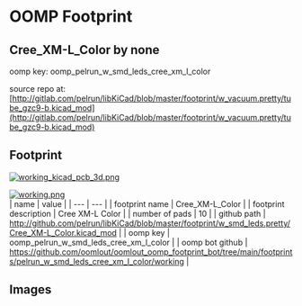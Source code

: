 # OOMP Footprint  
## Cree_XM-L_Color  by none  
  
oomp key: oomp_pelrun_w_smd_leds_cree_xm_l_color  
  
source repo at: [http://gitlab.com/pelrun/libKiCad/blob/master/footprint/w_vacuum.pretty/tube_gzc9-b.kicad_mod](http://gitlab.com/pelrun/libKiCad/blob/master/footprint/w_vacuum.pretty/tube_gzc9-b.kicad_mod)  
## Footprint  
  
[![working_kicad_pcb_3d.png](working_kicad_pcb_3d_600.png)](working_kicad_pcb_3d.png)  
  
[![working.png](working_600.png)](working.png)  
| name | value | 
| --- | --- | 
| footprint name | Cree_XM-L_Color | 
| footprint description | Cree XM-L Color | 
| number of pads | 10 | 
| github path | http://github.com/pelrun/libKiCad/blob/master/footprint/w_smd_leds.pretty/Cree_XM-L_Color.kicad_mod | 
| oomp key | oomp_pelrun_w_smd_leds_cree_xm_l_color | 
| oomp bot github | https://github.com/oomlout/oomlout_oomp_footprint_bot/tree/main/footprints/pelrun_w_smd_leds_cree_xm_l_color/working | 
## Images  
